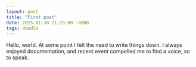 ```yaml
---
layout: post
title: "First post"
date: 2025-01-30 21:23:00 -0800
tags: doodle
---
```


Hello, world. At some point I felt the need to write things down. I always enjoyed documentation, and recent event compelled me to find a voice, so to speak. 
